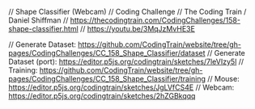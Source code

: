 // Shape Classifier (Webcam)
// Coding Challenge
// The Coding Train / Daniel Shiffman
// https://thecodingtrain.com/CodingChallenges/158-shape-classifier.html
// https://youtu.be/3MqJzMvHE3E

// Generate Dataset: https://github.com/CodingTrain/website/tree/gh-pages/CodingChallenges/CC_158_Shape_Classifier/dataset
// Generate Dataset (port): https://editor.p5js.org/codingtrain/sketches/7leVIzy5l
// Training: https://github.com/CodingTrain/website/tree/gh-pages/CodingChallenges/CC_158_Shape_Classifier/training
// Mouse: https://editor.p5js.org/codingtrain/sketches/JgLVfCS4E
// Webcam: https://editor.p5js.org/codingtrain/sketches/2hZGBkqqq
